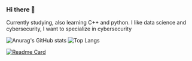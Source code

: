 ### Hi there 👋

Currently studying, also learning C++ and python.
I like data science and cybersecurity, I want to specialize in cybersecurity

![Anurag's GitHub stats](https://github-readme-stats.vercel.app/api?username=CristopherAfonso&show=reviews,discussions_started,discussions_answered,prs_merged,prs_merged_percentage&theme=neon) ![Top Langs](https://github-readme-stats.vercel.app/api/top-langs/?username=CristopherAfonso&langs_count=20&layout=compact&theme=dark)

[![Readme Card](https://github-readme-stats.vercel.app/api/pin/?username=CristopherAfonso&repo=ExercismExercises)](https://github.com/CristopherAfonso/github-readme-stats)


<!-- https://github-profile-trophy.vercel.app/?username=CristopherAfonso -->
<!--![Top Langs](https://github-readme-stats.vercel.app/api/top-langs/?username=CristopherAfonso&layout=compact&theme=synthwave) -->
<!--
**CristopherAfonso/CristopherAfonso** is a ✨ _special_ ✨ repository because its `README.md` (this file) appears on your GitHub profile.

Here are some ideas to get you started:

- 🔭 I’m currently working on ...
- 🌱 I’m currently learning ...
- 👯 I’m looking to collaborate on ...
- 🤔 I’m looking for help with ...
- 💬 Ask me about ...
- 📫 How to reach me: ...
- 😄 Pronouns: ...
- ⚡ Fun fact: ...
-->

